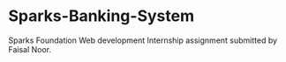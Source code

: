 # Sparks-Banking-System
Sparks Foundation Web development Internship assignment submitted by Faisal Noor.  

